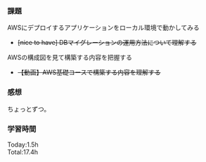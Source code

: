 ### 課題
AWSにデプロイするアプリケーションをローカル環境で動かしてみる
- ~~[nice to have] DBマイグレーションの運用方法について理解する~~

AWSの構成図を見て構築する内容を把握する
- ~~【動画】AWS基礎コースで構築する内容を理解する~~

### 感想
ちょっとずつ。

### 学習時間
Today:1.5h<br>
Total:17.4h